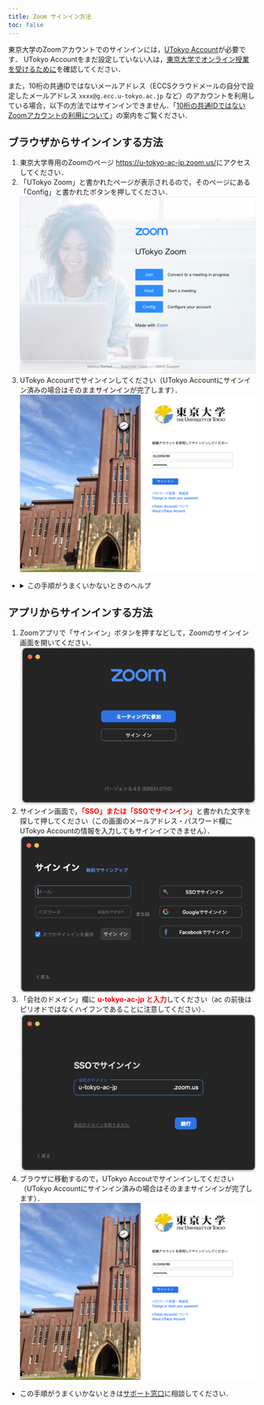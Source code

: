 ```yaml
---
title: Zoom サインイン方法
toc: false
---
```


東京大学のZoomアカウントでのサインインには，[UTokyo Account](https://www.u-tokyo.ac.jp/adm/dics/ja/account.html)が必要です．
UTokyo Accountをまだ設定していない人は，[東京大学でオンライン授業を受けるために](/oc/)を確認してください．

また，10桁の共通IDではないメールアドレス（ECCSクラウドメールの自分で設定したメールアドレス `xxxx@g.ecc.u-tokyo.ac.jp` など）のアカウントを利用している場合，以下の方法ではサインインできません．「[10桁の共通IDではないZoomアカウントの利用について](/notice/zoom-address-new)」の案内をご覧ください．

## ブラウザからサインインする方法
1. 東京大学専用のZoomのページ <a href="https://u-tokyo-ac-jp.zoom.us/">https://u-tokyo-ac-jp.zoom.us/</a>にアクセスしてください．
2. 「UTokyo Zoom」と書かれたページが表示されるので，そのページにある「Config」と書かれたボタンを押してください．
![](img/zoom_signin_1.png)
3. UTokyo Accountでサインインしてください（UTokyo Accountにサインイン済みの場合はそのままサインインが完了します）．
![](img/zoom_signin_2.png)

* <details>
    <summary>この手順がうまくいかないときのヘルプ</summary>
    <ul>
      <li><strong>上のリンクにアクセスしても「UTokyo Zoom」と書かれたページが表示されない場合</strong>：前から持っていた自分のアカウントで既にZoomにサインインしているときに発生します<a href="https://zoom.us/profile">Zoomの設定画面</a>の右上のアイコン（自分のアイコンか，設定していない場合は人のマーク）をクリックして，「サインアウト」してから，アクセスし直してください．</li>
      ![](img/zoom_signin_3.png)
    </ul>
    これらを確認して，それでもうまくいかなければ，<a href="/supports/">サポート窓口</a>に相談してください．
  </details>


## アプリからサインインする方法
1. Zoomアプリで「サインイン」ボタンを押すなどして，Zoomのサインイン画面を開いてください．
![](img/zoom_signin_4.png)
2. サインイン画面で，<strong style="color: red;">「SSO」または「SSOでサインイン」</strong>と書かれた文字を探して押してください（この画面のメールアドレス・パスワード欄にUTokyo Accountの情報を入力してもサインインできません）．
![](img/zoom_signin_5.png)
3. 「会社のドメイン」欄に <strong style="color: red;">u-tokyo-ac-jp と入力</strong>してください（ac の前後はピリオドではなくハイフンであることに注意してください）．
![](img/zoom_signin_6.png)
4. ブラウザに移動するので，UTokyo Accoutでサインインしてください（UTokyo Accountにサインイン済みの場合はそのままサインインが完了します）．
![](img/zoom_signin_2.png)

* この手順がうまくいかないときは<a href="/supports/">サポート窓口</a>に相談してください．